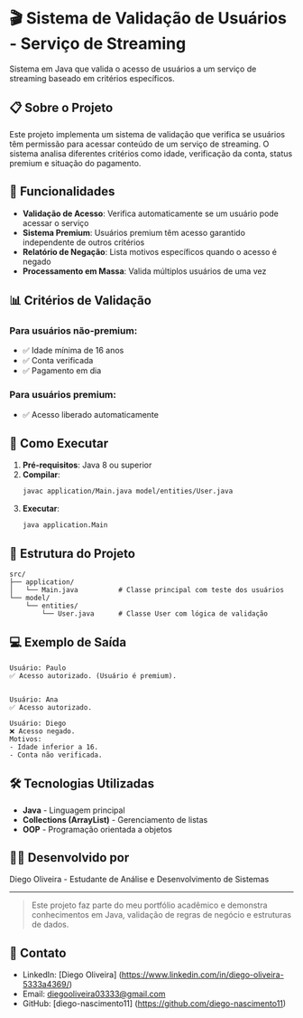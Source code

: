 # 🎬 Sistema de Validação de Usuários - Serviço de Streaming

Sistema em Java que valida o acesso de usuários a um serviço de streaming baseado em critérios específicos.

## 📋 Sobre o Projeto

Este projeto implementa um sistema de validação que verifica se usuários têm permissão para acessar conteúdo de um serviço de streaming. O sistema analisa diferentes critérios como idade, verificação da conta, status premium e situação do pagamento.

## 🔧 Funcionalidades

- **Validação de Acesso**: Verifica automaticamente se um usuário pode acessar o serviço
- **Sistema Premium**: Usuários premium têm acesso garantido independente de outros critérios
- **Relatório de Negação**: Lista motivos específicos quando o acesso é negado
- **Processamento em Massa**: Valida múltiplos usuários de uma vez

## 📊 Critérios de Validação

### Para usuários **não-premium**:
- ✅ Idade mínima de 16 anos
- ✅ Conta verificada
- ✅ Pagamento em dia

### Para usuários **premium**:
- ✅ Acesso liberado automaticamente

## 🚀 Como Executar

1. **Pré-requisitos**: Java 8 ou superior
2. **Compilar**: 
   ```bash
   javac application/Main.java model/entities/User.java
   ```
3. **Executar**:
   ```bash
   java application.Main
   ```

## 📁 Estrutura do Projeto

```
src/
├── application/
│   └── Main.java          # Classe principal com teste dos usuários
└── model/
    └── entities/
        └── User.java      # Classe User com lógica de validação
```

## 💻 Exemplo de Saída

```
Usuário: Paulo
✅ Acesso autorizado. (Usuário é premium).


Usuário: Ana
✅ Acesso autorizado.

Usuário: Diego
❌ Acesso negado.
Motivos:
- Idade inferior a 16.
- Conta não verificada.
```

## 🛠️ Tecnologias Utilizadas

- **Java** - Linguagem principal
- **Collections (ArrayList)** - Gerenciamento de listas
- **OOP** - Programação orientada a objetos

## 👨‍💻 Desenvolvido por

Diego Oliveira - Estudante de Análise e Desenvolvimento de Sistemas

---

> Este projeto faz parte do meu portfólio acadêmico e demonstra conhecimentos em Java, validação de regras de negócio e estruturas de dados.

## 📧 Contato
- LinkedIn: [Diego Oliveira] (https://www.linkedin.com/in/diego-oliveira-5333a4369/)
- Email: diegooliveira03333@gmail.com
- GitHub: [diego-nascimento11] (https://github.com/diego-nascimento11)
